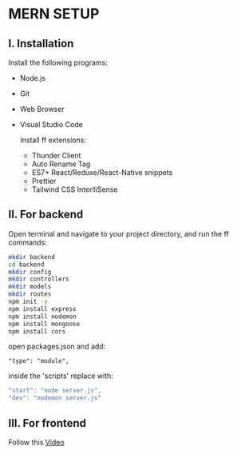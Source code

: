 # **MERN SETUP**

## I. Installation
Install the following programs:
+ Node.js
+ Git
+ Web Browser
+ Visual Studio Code

    Install ff extensions:
    - Thunder Client
    - Auto Rename Tag
    - ES7+ React/Reduxe/React-Native snippets
    - Prettier
    - Tailwind CSS InterlliSense

## II. For backend
Open terminal and navigate to your project directory, and run the ff commands:
```sh
mkdir backend
cd backend
mkdir config
mkdir controllers
mkdir models
mkdir routes
npm init -y
npm install express
npm install nodemon
npm install mongoose
npm install cors
```
open packages.json and add:

`"type": "module",`

inside the 'scripts' replace with:
```javascript
"start": "node server.js",
"dev": "nodemon server.js"
```

## III. For frontend
Follow this [Video](https://www.youtube.com/watch?v=VAaUy_Moivw&t=597s&ab_channel=React%26NextjsProjectswithSahand)